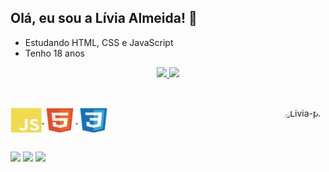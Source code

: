 ## Olá, eu sou a Lívia Almeida! 👋
 - Estudando HTML, CSS e JavaScript
 - Tenho 18 anos
 
 <div align="center">
  <a href="https://github.com/liviaonboard">
  <img height="150em" src="https://github-readme-stats.vercel.app/api?username=liviaonboard&show_icons=true&theme=dracula&include_all_commits=true&count_private=true"/>
  <img height="150em" src="https://github-readme-stats.vercel.app/api/top-langs/?username=liviaonboard&layout=compact&langs_count=7&theme=dracula"/>
</div>
 
 ##
 
<div style="display: inline_block"><br>
  <img align="center" alt="Livia-Js" height="40" width="50" src="https://raw.githubusercontent.com/devicons/devicon/master/icons/javascript/javascript-plain.svg">
  <img align="center" alt="Livia-HTML" height="40" width="50" src="https://raw.githubusercontent.com/devicons/devicon/master/icons/html5/html5-original.svg">
  <img align="center" alt="Livia-CSS" height="40" width="50" src="https://raw.githubusercontent.com/devicons/devicon/master/icons/css3/css3-original.svg">
  <img align="right" alt="Livia-pic" height="150" style="border-radius:50px;"
       src="https://cdn.discordapp.com/attachments/941722116074659863/941722240540606514/download20220205124422.png">
</div>
 
 
 
 ##
 
 <div>
   <a href = "https://www.linkedin.com/in/l%C3%ADvia-almeida-ba822a220/" target="_blank"><img src="https://img.shields.io/badge/-LinkedIn-%230077B5?style=for-the-badge&logo=linkedin&logoColor=white" target="_blank"></a>
  <a href = "mailto:livia.almeidadias711@gmail.com"><img src="https://img.shields.io/badge/-Gmail-%23333?style=for-the-badge&logo=gmail&logoColor=white" target="_blank"></a>
  <a href="https://www.instagram.com/livia.almeida003/" target="_blank"><img src="https://img.shields.io/badge/-Instagram-%23E4405F?style=for-the-badge&logo=instagram&logoColor=white" target="_blank"></a>
 </div>
<!--height="150em"-->
 <!--width="48%"-->
